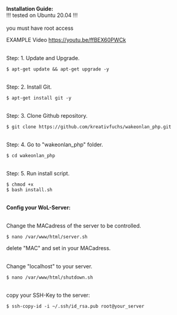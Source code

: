 **Installation Guide:**<br>
!!! tested on Ubuntu 20.04 !!!<br><br>
you must have root access

EXAMPLE Video https://youtu.be/ffBEX60PWCk

<br>Step: 1. Update and Upgrade.

```
$ apt-get update && apt-get upgrade -y
```

<br>Step: 2. Install Git.

```
$ apt-get install git -y
```

<br>Step: 3. Clone Github repository.

```
$ git clone https://github.com/kreativfuchs/wakeonlan_php.git
```

<br>Step: 4. Go to "wakeonlan_php" folder.

```
$ cd wakeonlan_php
```

<br>Step: 5. Run install script.

```
$ chmod +x
$ bash install.sh
```

<br>**Config your WoL-Server:**

<br>Change the MACadress of the server to be controlled.

```
$ nano /var/www/html/server.sh
```
delete "MAC" and set in your MACadress.

<br>Change "localhost" to your server.

```
$ nano /var/www/html/shutdown.sh
```

<br>copy your SSH-Key to the server:

```
$ ssh-copy-id -i ~/.ssh/id_rsa.pub root@your_server
```

